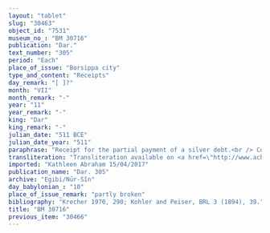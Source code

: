 ```yaml
---
layout: "tablet"
slug: "30463"
object_id: "7531"
museum_no_: "BM 30716"
publication: "Dar."
text_number: "305"
period: "Each"
place_of_issue: "Borsippa city"
type_and_content: "Receipts"
day_remark: "[ ]?"
month: "VII"
month_remark: "-"
year: "11"
year_remark: "-"
king: "Dar"
king_remark: "-"
julian_date: "511 BCE"
julian_date_year: "511"
paraphrase: "Receipt for the partial payment of a silver debt.<br /> Concerning the promissory note (<em>u&rsquo;iltu</em>) for the total amount of 5 mina of <em>stamped(?)</em> silver (<em>ginnu</em>) and 20 empty barrels belonging to <strong>A</strong> that are due from <strong>B</strong>.<br /> Of this total debt <strong>A</strong> receives (<em>mahāru</em>) from <strong>B </strong>without interest according to his promissory note 1 2/3 mina and 5 shekels of <em>stamped(?)</em> silver (<em>ginnu</em>) and 20 empty barrels. <strong>A</strong> receives from <strong>B</strong> 20 shekels of <em>stamped(?)</em> silver (<em>ginnu</em>) as rent (<em>idū</em>) for his house. <strong>A</strong> didn&rsquo;t receive from <strong>B</strong> his household goods (<em>ud&ecirc; bīti</em>). Names of 4 witnesses and the scribe: Iddin-Bēl/Nab&ucirc;-udammiq//Nādin-&scaron;e&#39;im.<br /> See also BM30701 (Dar. 280) in which <strong>A</strong> and <strong>B</strong> establish a business partnership. No doubt that the silver and the barrels in this receipt between these two business partners are business assets.<br /> &nbsp;<br /> <strong>A</strong>= Marduk-nāṣir-apli/Itti-Marduk-balāṭu//Egibi; <strong>B</strong>= Bēl-iqī&scaron;a/L&acirc;bā&scaron;i//Pahāru"
transliteration: "Transliteration available on <a href=\"http://www.achemenet.com/fr/item/?/sources-textuelles/textes-par-regions/babylonie/babylone/1658861\" target=\"_blank\">Achemenet</a>"
imported: "Kathleen Abraham 15/04/2017"
publication_name: "Dar. 305"
archive: "Egibi/Nūr-Sîn"
day_babylonian_: "10"
place_of_issue_remark: "partly broken"
bibliography: "Krecher 1970, 290; Kohler and Peiser, BRL 3 (1894), 39."
title: "BM 30716"
previous_item: "30466"
---
```


